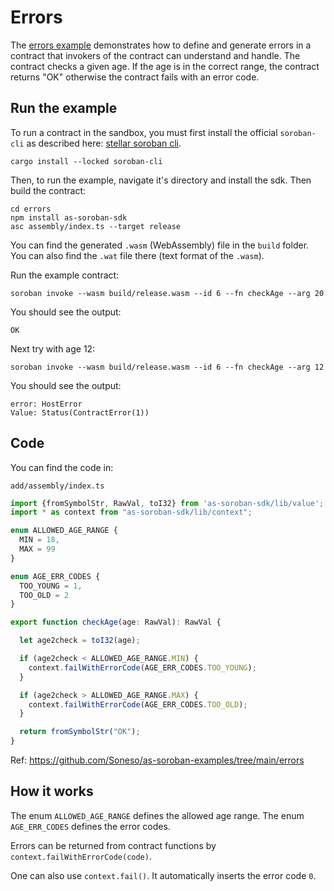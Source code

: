 # Errors

The [errors example](https://github.com/Soneso/as-soroban-examples/tree/main/errors) demonstrates how to define and generate errors in a contract that invokers of the contract can understand and handle. The contract checks a given age. If the age is in the correct range, the contract returns "OK" otherwise the contract fails with an error code.


## Run the example

To run a contract in the sandbox, you must first install the official ```soroban-cli``` as described here: [stellar soroban cli](https://github.com/stellar/soroban-cli).

```shell
cargo install --locked soroban-cli
```

Then, to run the example, navigate it's directory and install the sdk. Then build the contract:

```shell
cd errors
npm install as-soroban-sdk
asc assembly/index.ts --target release
```

You can find the generated ```.wasm``` (WebAssembly) file in the ```build``` folder. You can also find the ```.wat``` file there (text format of the ```.wasm```).

Run the example contract:

```shell
soroban invoke --wasm build/release.wasm --id 6 --fn checkAge --arg 20
```

You should see the output:
```shell
OK
```

Next try with age 12:

```shell
soroban invoke --wasm build/release.wasm --id 6 --fn checkAge --arg 12
```

You should see the output:
```shell
error: HostError
Value: Status(ContractError(1))
```

## Code

You can find the code in:

```shell
add/assembly/index.ts
```

```typescript
import {fromSymbolStr, RawVal, toI32} from 'as-soroban-sdk/lib/value';
import * as context from "as-soroban-sdk/lib/context";

enum ALLOWED_AGE_RANGE {
  MIN = 18,
  MAX = 99
}

enum AGE_ERR_CODES {
  TOO_YOUNG = 1,
  TOO_OLD = 2
}

export function checkAge(age: RawVal): RawVal {

  let age2check = toI32(age);

  if (age2check < ALLOWED_AGE_RANGE.MIN) {
    context.failWithErrorCode(AGE_ERR_CODES.TOO_YOUNG);
  }

  if (age2check > ALLOWED_AGE_RANGE.MAX) {
    context.failWithErrorCode(AGE_ERR_CODES.TOO_OLD);
  }

  return fromSymbolStr("OK");
}
```

Ref: https://github.com/Soneso/as-soroban-examples/tree/main/errors

## How it works

The enum ```ALLOWED_AGE_RANGE``` defines the allowed age range. The enum ```AGE_ERR_CODES``` defines the error codes. 

Errors can be returned from contract functions by ```context.failWithErrorCode(code)```. 

One can also use ```context.fail()```. It automatically inserts the error code ```0```.

